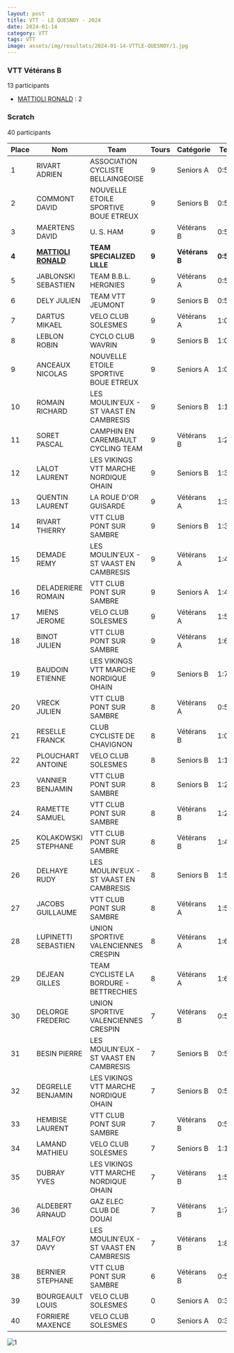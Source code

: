 ```yaml
---
layout: post
title: VTT - LE QUESNOY - 2024
date: 2024-01-14
category: VTT
tags: VTT
image: assets/img/resultats/2024-01-14-VTTLE-QUESNOY/1.jpg
---
```


### VTT Vétérans B
13 participants
- [MATTIOLI RONALD](https://teamspecializedlille.github.io/coureurs/mattiolironald) : 2

### Scratch
40 participants

| Place | Nom | Team | Tours | Catégorie | Temps |
|---|---|---|---|---|---|
| 1 | RIVART ADRIEN | ASSOCIATION CYCLISTE BELLAINGEOISE | 9 | Seniors A | 0:58:7 | 
| 2 | COMMONT DAVID | NOUVELLE ETOILE SPORTIVE BOUE ETREUX | 9 | Seniors B | 0:58:15 | 
| 3 | MAERTENS DAVID | U. S. HAM | 9 | Vétérans B | 0:58:23 | 
| **4** | **[MATTIOLI RONALD](https://teamspecializedlille.github.io/coureurs/mattiolironald)** | **TEAM SPECIALIZED LILLE** | **9** | **Vétérans B** | **0:58:28** | 
| 5 | JABLONSKI SEBASTIEN | TEAM B.B.L. HERGNIES | 9 | Vétérans A | 0:58:33 | 
| 6 | DELY JULIEN | TEAM VTT JEUMONT | 9 | Seniors B | 0:59:56 | 
| 7 | DARTUS MIKAEL | VELO CLUB SOLESMES | 9 | Vétérans A | 1:0:16 | 
| 8 | LEBLON ROBIN | CYCLO CLUB WAVRIN | 9 | Seniors B | 1:0:22 | 
| 9 | ANCEAUX NICOLAS | NOUVELLE ETOILE SPORTIVE BOUE ETREUX | 9 | Seniors A | 1:0:30 | 
| 10 | ROMAIN RICHARD | LES MOULIN'EUX - ST VAAST EN CAMBRESIS | 9 | Seniors B | 1:1:2 | 
| 11 | SORET PASCAL | CAMPHIN EN CAREMBAULT CYCLING TEAM | 9 | Vétérans B | 1:2:20 | 
| 12 | LALOT LAURENT | LES VIKINGS VTT MARCHE NORDIQUE OHAIN | 9 | Seniors B | 1:3:20 | 
| 13 | QUENTIN LAURENT | LA ROUE D'OR GUISARDE | 9 | Vétérans A | 1:3:22 | 
| 14 | RIVART THIERRY | VTT  CLUB PONT SUR SAMBRE | 9 | Seniors B | 1:3:30 | 
| 15 | DEMADE REMY | LES MOULIN'EUX - ST VAAST EN CAMBRESIS | 9 | Vétérans A | 1:4:36 | 
| 16 | DELADERIERE ROMAIN | VTT  CLUB PONT SUR SAMBRE | 9 | Seniors A | 1:4:53 | 
| 17 | MIENS JEROME | VELO CLUB SOLESMES | 9 | Vétérans A | 1:5:1 | 
| 18 | BINOT JULIEN | VTT  CLUB PONT SUR SAMBRE | 9 | Vétérans A | 1:6:8 | 
| 19 | BAUDOIN ETIENNE | LES VIKINGS VTT MARCHE NORDIQUE OHAIN | 9 | Seniors B | 1:7:19 | 
| 20 | VRECK JULIEN | VTT  CLUB PONT SUR SAMBRE | 8 | Vétérans A | 0:59:17 | 
| 21 | RESELLE FRANCK | CLUB CYCLISTE DE CHAVIGNON | 8 | Vétérans B | 1:0:55 | 
| 22 | PLOUCHART ANTOINE | VELO CLUB SOLESMES | 8 | Seniors B | 1:1:21 | 
| 23 | VANNIER BENJAMIN | VTT  CLUB PONT SUR SAMBRE | 8 | Seniors B | 1:2:39 | 
| 24 | RAMETTE SAMUEL | VTT  CLUB PONT SUR SAMBRE | 8 | Vétérans B | 1:2:57 | 
| 25 | KOLAKOWSKI STEPHANE | VTT  CLUB PONT SUR SAMBRE | 8 | Vétérans B | 1:4:21 | 
| 26 | DELHAYE RUDY | LES MOULIN'EUX - ST VAAST EN CAMBRESIS | 8 | Seniors B | 1:5:33 | 
| 27 | JACOBS GUILLAUME | VTT  CLUB PONT SUR SAMBRE | 8 | Vétérans A | 1:5:38 | 
| 28 | LUPINETTI SEBASTIEN | UNION SPORTIVE VALENCIENNES CRESPIN | 8 | Vétérans A | 1:6:0 | 
| 29 | DEJEAN GILLES | TEAM CYCLISTE LA BORDURE - BETTRECHIES | 8 | Vétérans A | 1:6:56 | 
| 30 | DELORGE FREDERIC | UNION SPORTIVE VALENCIENNES CRESPIN | 7 | Vétérans B | 0:58:27 | 
| 31 | BESIN PIERRE | LES MOULIN'EUX - ST VAAST EN CAMBRESIS | 7 | Seniors B | 0:58:37 | 
| 32 | DEGRELLE BENJAMIN | LES VIKINGS VTT MARCHE NORDIQUE OHAIN | 7 | Seniors B | 0:59:30 | 
| 33 | HEMBISE LAURENT | VTT  CLUB PONT SUR SAMBRE | 7 | Vétérans B | 0:59:30 | 
| 34 | LAMAND MATHIEU | VELO CLUB SOLESMES | 7 | Seniors B | 1:1:57 | 
| 35 | DUBRAY YVES | LES VIKINGS VTT MARCHE NORDIQUE OHAIN | 7 | Vétérans B | 1:5:45 | 
| 36 | ALDEBERT ARNAUD | GAZ ELEC CLUB DE DOUAI | 7 | Vétérans B | 1:7:6 | 
| 37 | MALFOY DAVY | LES MOULIN'EUX - ST VAAST EN CAMBRESIS | 7 | Vétérans B | 1:8:48 | 
| 38 | BERNIER STEPHANE | VTT  CLUB PONT SUR SAMBRE | 6 | Vétérans B | 0:58:31 | 
| 39 | BOURGEAULT LOUIS | VELO CLUB SOLESMES | 0 | Seniors A | 0:38:53 | 
| 40 | FORRIERE MAXENCE | VELO CLUB SOLESMES | 0 | Seniors A | 0:38:53 | 

![1](http://teamspecializedlille.github.io/assets/img/resultats/2024-01-14-VTTLE-QUESNOY/1.jpg)